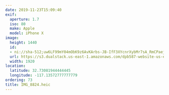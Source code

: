 ```yaml
---
date: 2019-11-23T15:09:40
exif:
  aperture: 1.7
  iso: 80
  make: Apple
  model: iPhone X
image:
  height: 1440
  id:
  - ni://sha-512;uw6LF99mY04mObK9z6AvKArbs-JB-IfF3XYcnrXybMr7sA_RmCPaej1k80j9DiqL0isms_RDA20xXujvNU4ylg
  url: https://s3.dualstack.us-east-1.amazonaws.com/dpb587-website-us-east-1/asset/gallery/2019-san-diego/60aa60a5-595a-cdb3-d81b-1b4e2cc5d94d~1920.jpg
  width: 1920
location:
  latitude: 32.73081944444445
  longitude: -117.13572777777779
ordering: 73
title: IMG_8824.heic
---
```

